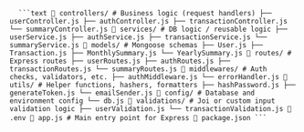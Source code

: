 <pre lang="markdown"> <code> ```text 📁 controllers/ # Business logic (request handlers) ├── userController.js ├── authController.js ├── transactionController.js └── summaryController.js 📁 services/ # DB logic / reusable logic ├── userService.js ├── authService.js ├── transactionService.js └── summaryService.js 📁 models/ # Mongoose schemas ├── User.js ├── Transaction.js ├── MonthlySummary.js └── YearlySummary.js 📁 routes/ # Express routes ├── userRoutes.js ├── authRoutes.js ├── transactionRoutes.js └── summaryRoutes.js 📁 middlewares/ # Auth checks, validators, etc. ├── authMiddleware.js └── errorHandler.js 📁 utils/ # Helper functions, hashers, formatters ├── hashPassword.js ├── generateToken.js └── emailSender.js 📁 config/ # Database and environment config └── db.js 📁 validations/ # Joi or custom input validation logic ├── userValidation.js └── transactionValidation.js 📁 .env 📁 app.js # Main entry point for Express 📁 package.json ``` </code> </pre>
